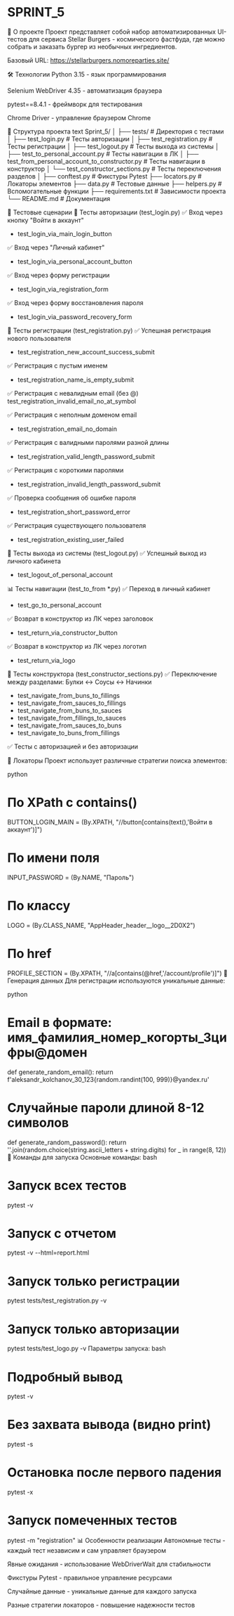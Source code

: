 ﻿# SPRINT_5
🍔 О проекте
Проект представляет собой набор автоматизированных UI-тестов для сервиса Stellar Burgers - космического фастфуда, где можно собрать и заказать бургер из необычных ингредиентов.

Базовый URL: https://stellarburgers.nomoreparties.site/

🛠 Технологии
Python 3.15  - язык программирования

Selenium WebDriver 4.35 - автоматизация браузера

pytest==8.4.1 - фреймворк для тестирования

Chrome Driver - управление браузером Chrome


📁 Структура проекта
text
Sprint_5/
│
├── tests/                          # Директория с тестами
│   ├── test_login.py      # Тесты авторизации
│   ├── test_registration.py        # Тесты регистрации
│   ├── test_logout.py              # Тесты выхода из системы
│   ├── test_to_personal_account.py  # Тесты навигации в ЛК
│   ├── test_from_personal_account_to_constructor.py       # Тесты навигации в конструктор
│   └── test_constructor_sections.py  # Тесты переключения разделов
│
├── conftest.py                     # Фикстуры Pytest
├── locators.py                     # Локаторы элементов
├── data.py                         # Тестовые данные
├── helpers.py                      # Вспомогательные функции
├── requirements.txt                # Зависимости проекта
└── README.md                       # Документация

🧪 Тестовые сценарии
🔐 Тесты авторизации (test_login.py)
✅ Вход через кнопку "Войти в аккаунт"
- test_login_via_main_login_button

✅ Вход через "Личный кабинет"  
- test_login_via_personal_account_button

✅ Вход через форму регистрации
- test_login_via_registration_form

✅ Вход через форму восстановления пароля
- test_login_via_password_recovery_form


📝 Тесты регистрации (test_registration.py)
✅ Успешная регистрация нового пользователя
- test_registration_new_account_success_submit

✅ Регистрация с пустым именем
- test_registration_name_is_empty_submit

✅ Регистрация с невалидным email (без @)
test_registration_invalid_email_no_at_symbol

✅ Регистрация с неполным доменом email
- test_registration_email_no_domain

✅ Регистрация с валидными паролями разной длины
- test_registration_valid_length_password_submit

✅ Регистрация с короткими паролями
- test_registration_invalid_length_password_submit

✅ Проверка сообщения об ошибке пароля
- test_registration_short_password_error

✅ Регистрация существующего пользователя
- test_registration_existing_user_failed


🚪 Тесты выхода из системы (test_logout.py)
✅ Успешный выход из личного кабинета
- test_logout_of_personal_account


📊 Тесты навигации (test_to_from *.py)
✅ Переход в личный кабинет
- test_go_to_personal_account

✅ Возврат в конструктор из ЛК через заголовок
- test_return_via_constructor_button

✅ Возврат в конструктор из ЛК через логотип
- test_return_via_logo


🍔 Тесты конструктора (test_constructor_sections.py)
✅ Переключение между разделами: Булки ↔ Соусы ↔ Начинки
- test_navigate_from_buns_to_fillings
- test_navigate_from_sauces_to_fillings
- test_navigate_from_buns_to_sauces
- test_navigate_from_fillings_to_sauces
- test_navigate_from_sauces_to_buns
- test_navigate_to_buns_from_fillings


✅ Тесты с авторизацией и без авторизации

🎯 Локаторы
Проект использует различные стратегии поиска элементов:

python
# По XPath с contains()
BUTTON_LOGIN_MAIN = (By.XPATH, "//button[contains(text(),'Войти в аккаунт')]")

# По имени поля
INPUT_PASSWORD = (By.NAME, "Пароль")

# По классу
LOGO = (By.CLASS_NAME, "AppHeader_header__logo__2D0X2")

# По href
PROFILE_SECTION = (By.XPATH, "//a[contains(@href,'/account/profile')]")
🎲 Генерация данных
Для регистрации используются уникальные данные:

python
# Email в формате: имя_фамилия_номер_когорты_3цифры@домен
def generate_random_email():
    return f'aleksandr_kolchanov_30_123{random.randint(100, 999)}@yandex.ru'

# Случайные пароли длиной 8-12 символов
def generate_random_password():
    return ''.join(random.choice(string.ascii_letters + string.digits) for _ in range(8, 12))
🚀 Команды для запуска
Основные команды:
bash
# Запуск всех тестов
pytest -v

# Запуск с отчетом
pytest -v --html=report.html

# Запуск только регистрации
pytest tests/test_registration.py -v

# Запуск только авторизации  
pytest tests/test_logo.py -v
Параметры запуска:
bash
# Подробный вывод
pytest -v

# Без захвата вывода (видно print)
pytest -s

# Остановка после первого падения
pytest -x

# Запуск помеченных тестов
pytest -m "registration"
📊 Особенности реализации
Автономные тесты - каждый тест независим и сам управляет браузером

Явные ожидания - использование WebDriverWait для стабильности

Фикстуры Pytest - правильное управление ресурсами

Случайные данные - уникальные данные для каждого запуска

Разные стратегии локаторов - повышение надежности тестов



